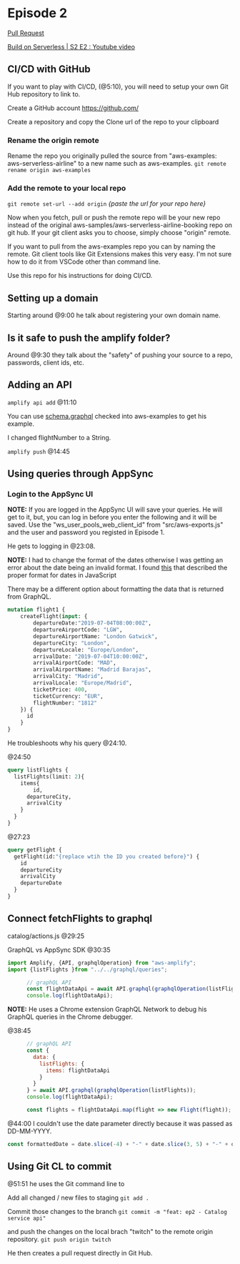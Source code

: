

# Episode 2
[Pull Request](https://github.com/aws-samples/aws-serverless-airline-booking/pull/3)

[Build on Serverless | S2 E2 : Youtube video](https://www.youtube.com/watch?v=QaVP0TxgevQ)

## CI/CD with GitHub
If you want to play with CI/CD, (@5:10), you will need to setup your own Git Hub repository to link to.  

Create a GitHub account https://github.com/

Create a repository and copy the Clone url of the repo to your clipboard

### Rename the origin remote 
Rename the repo you originally pulled the source from "aws-examples: aws-serverless-airline" to a new name such as aws-examples.
`git remote rename origin aws-examples`

### Add the remote to your local repo
`git remote set-url --add origin` _{paste the url for your repo here}_

Now when you fetch, pull or push the remote repo will be your new repo instead of the original 
aws-samples/aws-serverless-airline-booking repo on git hub.  If your git client asks you to choose, 
simply choose "origin" remote.

If you want to pull from the aws-examples repo you can by naming the remote.  Git client tools like Git Extensions
makes this very easy.  I'm not sure how to do it from VSCode other than command line.

Use this repo for his instructions for doing CI/CD.

## Setting up a domain
Starting around @9:00 he talk about registering your own domain name.

## Is it safe to push the amplify folder?
Around @9:30 they talk about the "safety" of pushing your source to a repo, passwords, client ids, etc.

## Adding an API
`amplify api add` @11:10

You can use [schema.graphql](https://github.com/heitorlessa/aws-serverless-airline-booking/blob/8c161093861ac661228077f03e80d0457b747dba/amplify/backend/api/awsserverlessairline/schema.graphql) checked into aws-examples to get his example.

I changed flightNumber to a String.

`amplify push` @14:45

## Using queries through AppSync

### Login to the AppSync UI
**NOTE:** If you are logged in the AppSync UI will save your queries.
He will get to it, but, you can log in before you enter the following and it will be saved.
Use the "ws_user_pools_web_client_id" from "src/aws-exports.js" and the user and password 
you registed in Episode 1.

He gets to logging in @23:08.

**NOTE:** I had to change the format of the dates otherwise I was getting an error about
the date being an invalid format.  I found [this](https://www.w3schools.com/js/js_date_formats.asp)
that described the proper format for dates in JavaScript

There may be a different option about formatting the data that is returned from GraphQL.

````graphql
mutation flight1 {
    createFlight(input: {
        departureDate:"2019-07-04T08:00:00Z",
      	departureAirportCode: "LGW",
      	departureAirportName: "London Gatwick",
      	departureCity: "London",
      	departureLocale: "Europe/London",
      	arrivalDate: "2019-07-04T10:00:00Z",
      	arrivalAirportCode: "MAD",
      	arrivalAirportName: "Madrid Barajas",
      	arrivalCity: "Madrid",
      	arrivalLocale: "Europe/Madrid",
      	ticketPrice: 400, 
      	ticketCurrency: "EUR",
      	flightNumber: "1812"
    }) {
      id
    }
}
````

He troubleshoots why his query @24:10.

@24:50
````graphql
query listFlights {
  listFlights(limit: 2){
    items{
    	id,
      departureCity,
      arrivalCity
    }
  }
}
````

@27:23
````graphql
query getFlight { 
  getFlight(id:"{replace wtih the ID you created before}") {
  	id
    departureCity
    arrivalCity
    departureDate
  }
}
````

## Connect fetchFlights to graphql 
catalog/actions.js @29:25

GraphQL vs AppSync SDK @30:35

````javascript 
import Amplify, {API, graphqlOperation} from "aws-amplify";
import {listFlights }from "../../graphql/queries";
````

````javascript
      // graphQL API
      const flightDataApi = await API.graphql(graphqlOperation(listFlights));
      console.log(flightDataApi);
````

**NOTE:** He uses a Chrome extension GraphQL Network to debug his GraphQL queries in the 
Chrome debugger.

@38:45
````javascript
      // graphQL API
      const {
        data: {
          listFlights: {
            items: flightDataApi
          }
        }
      } = await API.graphql(graphqlOperation(listFlights));
      console.log(flightDataApi);

      const flights = flightDataApi.map(flight => new Flight(flight));
````

@44:00
I couldn't use the date parameter directly because it was passed as DD-MM-YYYY.
````javascript
const formattedDate = date.slice(-4) + "-" + date.slice(3, 5) + "-" + date.slice(0, 2);
````

## Using Git CL to commit
@51:51 he uses the Git command line to 

Add all changed / new files to staging
`git add .`

Commit those changes to the branch
`git commit -m "feat: ep2 - Catalog service api"`

and push the changes on the local brach "twitch" to the remote origin repository. 
`git push origin twitch`

He then creates a pull request directly in Git Hub.